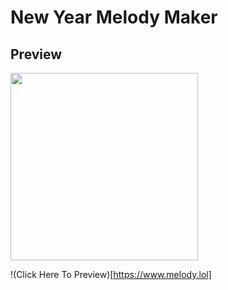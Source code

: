 # New Year Melody Maker

## Preview

<img width="300" src="https://github.com/kukumoon/new-year-melody-maker/blob/master/preview.png">

!(Click Here To Preview)[https://www.melody.lol]
